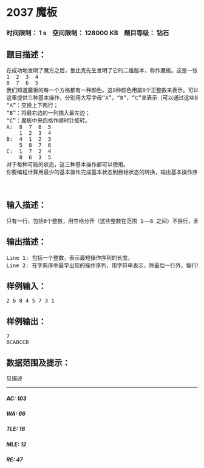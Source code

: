 # 2037 魔板   
### 时间限制： 1 s&nbsp;&nbsp;&nbsp;&nbsp;空间限制： 128000 KB&nbsp;&nbsp;&nbsp;&nbsp;题目等级： 钻石  
## 题目描述：  

<pre>
在成功地发明了魔方之后，鲁比克先生发明了它的二维版本，称作魔板。这是一张有8个大小相同的格子的魔板：
1  2  3  4  
8  7  6  5  
我们知道魔板的每一个方格都有一种颜色。这8种颜色用前8个正整数来表示。可以用颜色的序列来表示一种魔板状态，规定从魔板的左上角开始，沿顺时针方向依次取出整数，构成一个颜色序列。对于上图的魔板状态，我们用序列（1，2，3，4，5，6，7，8）来表示。这是基本状态。
这里提供三种基本操作，分别用大写字母“A”，“B”，“C”来表示（可以通过这些操作改变魔板的状态）：
“A”：交换上下两行；  
“B”：将最右边的一列插入最左边； 
“C”：魔板中央四格作顺时针旋转。 
A:  8  7  6  5  
    1  2  3  4  
B:  4  1  2  3  
    5  8  7  6  
C:  1  7  2  4  
    8  6  3  5  
对于每种可能的状态，这三种基本操作都可以使用。
你要编程计算用最少的基本操作完成基本状态到目标状态的转换，输出基本操作序列。
  

</pre>
  
  
## 输入描述：  

<pre>
只有一行，包括8个整数，用空格分开（这些整数在范围 1——8 之间）不换行，表示目标状态。
</pre>
  
  
## 输出描述：  

<pre>
Line 1: 包括一个整数，表示最短操作序列的长度。
Line 2: 在字典序中最早出现的操作序列，用字符串表示，除最后一行外，每行输出60个字符。
</pre>
  
  
## 样例输入：  

<pre>
2 6 8 4 5 7 3 1 
</pre>
  
  
## 样例输出：  

<pre>
7 
BCABCCB
</pre>
  
  
## 数据范围及提示：  

<pre>
见描述
</pre>
  
  
***  

##### AC: 103  
##### WA: 66  
##### TLE: 18  
##### MLE: 12  
##### RE: 47  
